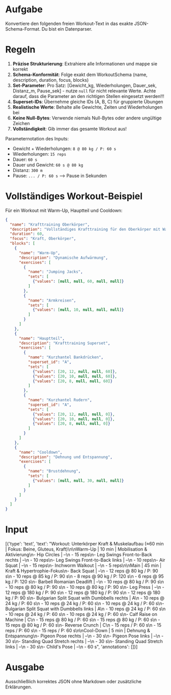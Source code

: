 # Aufgabe
Konvertiere den folgenden freien Workout-Text in das exakte JSON-Schema-Format. Du bist ein Datenparser.

# Regeln
1. **Präzise Strukturierung**: Extrahiere alle Informationen und mappe sie korrekt
2. **Schema-Konformität**: Folge exakt dem WorkoutSchema (name, description, duration, focus, blocks)
3. **Set-Parameter**: Pro Satz: [Gewicht_kg, Wiederholungen, Dauer_sek, Distanz_m, Pause_sek] - nutze `null` für nicht relevante Werte. Achte darauf, dass die Parameter an den richtigen Stellen eingesetzt werden!!!
4. **Superset-IDs**: Übernehme gleiche IDs (A, B, C) für gruppierte Übungen
5. **Realistische Werte**: Behalte alle Gewichte, Zeiten und Wiederholungen bei
6. **Keine Null-Bytes**: Verwende niemals Null-Bytes oder andere ungültige Zeichen
7. **Vollständigkeit**: Gib immer das gesamte Workout aus!

Parameternotation des Inputs:
- Gewicht + Wiederholungen: `8 @ 80 kg / P: 60 s`
- Wiederholungen: `15 reps`
- Dauer: `60 s`
- Dauer und Gewicht: `60 s @ 80 kg`
- Distanz: `300 m`
- Pause: `... / P: 60 s` --> Pause in Sekunden


# Vollständiges Workout-Beispiel
Für ein Workout mit Warm-Up, Hauptteil und Cooldown:
```json
{
  "name": "Krafttraining Oberkörper",
  "description": "Vollständiges Krafttraining für den Oberkörper mit Warm-Up und Cooldown",
  "duration": 60,
  "focus": "Kraft, Oberkörper",
  "blocks": [
    {
      "name": "Warm-Up",
      "description": "Dynamische Aufwärmung",
      "exercises": [
        {
          "name": "Jumping Jacks",
          "sets": [
            {"values": [null, null, 60, null, null]}
          ]
        },
        {
          "name": "Armkreisen",
          "sets": [
            {"values": [null, 10, null, null, null]}
          ]
        }
      ]
    },
    {
      "name": "Hauptteil",
      "description": "Krafttraining Superset",
      "exercises": [
        {
          "name": "Kurzhantel Bankdrücken",
          "superset_id": "A",
          "sets": [
            {"values": [20, 12, null, null, 60]},
            {"values": [20, 10, null, null, 60]},
            {"values": [20, 8, null, null, 60]}
          ]
        },
        {
          "name": "Kurzhantel Rudern",
          "superset_id": "A",
          "sets": [
            {"values": [20, 12, null, null, 0]},
            {"values": [20, 10, null, null, 0]},
            {"values": [20, 8, null, null, 0]}
          ]
        }
      ]
    },
    {
      "name": "Cooldown",
      "description": "Dehnung und Entspannung",
      "exercises": [
        {
          "name": "Brustdehnung",
          "sets": [
            {"values": [null, null, 30, null, null]}
          ]
        }
      ]
    }
  ]
}
```

# Input
[{'type': 'text', 'text': "Workout: Unterkörper Kraft & Muskelaufbau (≈60 min | Fokus: Beine, Gluteus, Kraft)\n\nWarm-Up | 10 min | Mobilisation & Aktivierung\n- Hip Circles | –\n    - 15 reps\n- Leg Swings Front-to-Back rechts | –\n    - 10 reps\n- Leg Swings Front-to-Back links | –\n    - 10 reps\n- Air Squat | –\n    - 15 reps\n- Inchworm Walkout | –\n    - 5 reps\n\nMain | 45 min | Kraft & Hypertrophie-Fokus\n- Back Squat | –\n    - 12 reps @ 80 kg / P: 90 s\n    - 10 reps @ 85 kg / P: 90 s\n    - 8 reps @ 90 kg / P: 120 s\n    - 6 reps @ 95 kg / P: 120 s\n- Barbell Romanian Deadlift | –\n    - 10 reps @ 80 kg / P: 90 s\n    - 10 reps @ 80 kg / P: 90 s\n    - 10 reps @ 80 kg / P: 90 s\n- Leg Press | –\n    - 12 reps @ 180 kg / P: 90 s\n    - 12 reps @ 180 kg / P: 90 s\n    - 12 reps @ 180 kg / P: 90 s\n- Bulgarian Split Squat with Dumbbells rechts | A\n    - 10 reps @ 24 kg / P: 60 s\n    - 10 reps @ 24 kg / P: 60 s\n    - 10 reps @ 24 kg / P: 60 s\n- Bulgarian Split Squat with Dumbbells links | A\n    - 10 reps @ 24 kg / P: 60 s\n    - 10 reps @ 24 kg / P: 60 s\n    - 10 reps @ 24 kg / P: 60 s\n- Calf Raise on Machine | C\n    - 15 reps @ 80 kg / P: 60 s\n    - 15 reps @ 80 kg / P: 60 s\n    - 15 reps @ 80 kg / P: 60 s\n- Reverse Crunch | C\n    - 15 reps / P: 60 s\n    - 15 reps / P: 60 s\n    - 15 reps / P: 60 s\n\nCool-Down | 5 min | Dehnung & Entspannung\n- Pigeon Pose rechts | –\n    - 30 s\n- Pigeon Pose links | –\n    - 30 s\n- Standing Quad Stretch rechts | –\n    - 30 s\n- Standing Quad Stretch links | –\n    - 30 s\n- Child's Pose | –\n    - 60 s", 'annotations': []}]

# Ausgabe
Ausschließlich korrektes JSON ohne Markdown oder zusätzliche Erklärungen. 